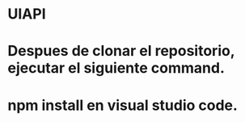 # UIAPI
# Despues de clonar el repositorio, ejecutar el siguiente command.
# npm install en visual studio code.
